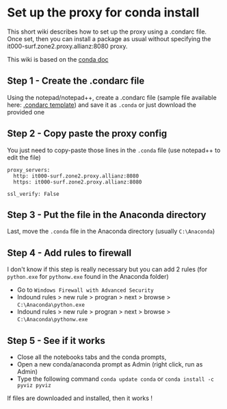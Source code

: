 # Set up the proxy for conda install 
This short wiki describes how to set up the proxy using a .condarc file. Once set, then you can install a package as usual without specifying the it000-surf.zone2.proxy.allianz:8080 proxy.

This wiki is based on the [conda doc](http://conda.io/docs/user-guide/configuration/use-winxp-with-proxy.html) 

## Step 1 - Create the .condarc file
Using the notepad/notepad++, create a .condarc file (sample file available here: [.condarc template](https://conda.io/docs/user-guide/configuration/sample-condarc.html)) and save it as `.conda` or just download the provided one

## Step 2 - Copy paste the proxy config

You just need to copy-paste those lines in the `.conda` file (use notepad++ to edit the file)

```
proxy_servers:
  http: it000-surf.zone2.proxy.allianz:8080
  https: it000-surf.zone2.proxy.allianz:8080

ssl_verify: False
```

## Step 3 - Put the file in the Anaconda directory

Last, move the `.conda` file in the Anaconda directory (usually `C:\Anaconda`) 

## Step 4 - Add rules to firewall

I don't know if this step is really necessary but you can add 2 rules (for `python.exe` for `pythonw.exe` found in the Anaconda folder)

 - Go to `Windows Firewall with Advanced Security`
 - Indound rules > new rule > progran > next > browse > `C:\Anaconda\python.exe`
 - Indound rules > new rule > progran > next > browse > `C:\Anaconda\pythonw.exe`

## Step 5 - See if it works

- Close all the notebooks tabs and the conda prompts, 
- Open a new conda/anaconda prompt as Admin (right click, run as Admin) 
- Type the following command `conda update conda` or `conda install -c pyviz pyviz` 

If files are downloaded and installed, then it works !

